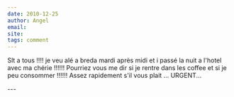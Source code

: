 ```yaml
---
date: 2010-12-25
author: Angel
email: 
site: 
tags: comment
---
```


<p>Slt a tous !!!! je veu alé a breda mardi après midi et i passé la nuit a l'hotel avec ma chérie !!!!!!  Pourriez vous me dir si je rentre dans les coffee et si je peu consommer !!!!!! Assez rapidement s'il vous plait ... URGENT...</p>
---